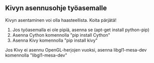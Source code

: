 ## Kivyn asennusohje työasemalle

Kivyn asentaminen voi olla haasteellista. Koita pärjätä!

1. Jos työasemalla ei ole pipiä, asenna se (apt-get install python-pip)
2. Asenna Cython komennolla "pip install Cython"
3. Asenna Kivy komennolla "pip install kivy"

Jos Kivy ei asennu OpenGL-herjojen vuoksi, asenna libgl1-mesa-dev komennolla "libgl1-mesa-dev"
